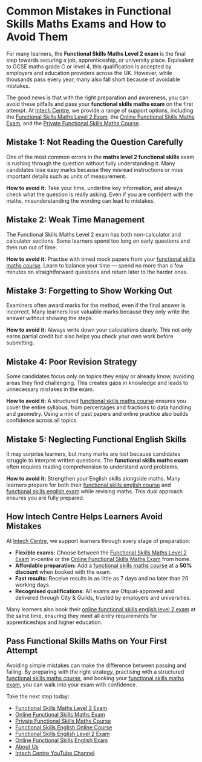 # Common Mistakes in Functional Skills Maths Exams and How to Avoid Them

For many learners, the **Functional Skills Maths Level 2 exam** is the final step towards securing a job, apprenticeship, or university place. Equivalent to GCSE maths grade C or level 4, this qualification is accepted by employers and education providers across the UK. However, while thousands pass every year, many also fall short because of avoidable mistakes.

The good news is that with the right preparation and awareness, you can avoid these pitfalls and pass your **functional skills maths exam** on the first attempt. At [Intech Centre](https://www.intechcentre.com/about-us/), we provide a range of support options, including the [Functional Skills Maths Level 2 Exam](https://www.intechcentre.com/courses/functional-skills-maths-level-2-exam/), the [Online Functional Skills Maths Exam](https://www.intechcentre.com/courses/online-functional-skills-maths-level-2-exam-2/), and the [Private Functional Skills Maths Course](https://www.intechcentre.com/courses/private-functional-skills-in-maths/).

## Mistake 1: Not Reading the Question Carefully

One of the most common errors in the **maths level 2 functional skills** exam is rushing through the question without fully understanding it. Many candidates lose easy marks because they misread instructions or miss important details such as units of measurement.

**How to avoid it:** Take your time, underline key information, and always check what the question is really asking. Even if you are confident with the maths, misunderstanding the wording can lead to mistakes.

## Mistake 2: Weak Time Management

The Functional Skills Maths Level 2 exam has both non-calculator and calculator sections. Some learners spend too long on early questions and then run out of time.

**How to avoid it:** Practise with timed mock papers from your [functional skills maths course](https://www.intechcentre.com/courses/private-functional-skills-in-maths/). Learn to balance your time — spend no more than a few minutes on straightforward questions and return later to the harder ones.

## Mistake 3: Forgetting to Show Working Out

Examiners often award marks for the method, even if the final answer is incorrect. Many learners lose valuable marks because they only write the answer without showing the steps.

**How to avoid it:** Always write down your calculations clearly. This not only earns partial credit but also helps you check your own work before submitting.

## Mistake 4: Poor Revision Strategy

Some candidates focus only on topics they enjoy or already know, avoiding areas they find challenging. This creates gaps in knowledge and leads to unnecessary mistakes in the exam.

**How to avoid it:** A structured [functional skills maths course](https://www.intechcentre.com/courses/private-functional-skills-in-maths/) ensures you cover the entire syllabus, from percentages and fractions to data handling and geometry. Using a mix of past papers and online practice also builds confidence across all topics.

## Mistake 5: Neglecting Functional English Skills

It may surprise learners, but many marks are lost because candidates struggle to interpret written questions. The **functional skills maths exam** often requires reading comprehension to understand word problems.

**How to avoid it:** Strengthen your English skills alongside maths. Many learners prepare for both their [functional skills english course](https://www.intechcentre.com/courses/functional-skills-english-online-course/) and [functional skills english exam](https://www.intechcentre.com/courses/functional-skills-english-level-2-exam/) while revising maths. This dual approach ensures you are fully prepared.

## How Intech Centre Helps Learners Avoid Mistakes

At [Intech Centre](https://www.intechcentre.com/about-us/), we support learners through every stage of preparation:

* **Flexible exams:** Choose between the [Functional Skills Maths Level 2 Exam](https://www.intechcentre.com/courses/functional-skills-maths-level-2-exam/) in-centre or the [Online Functional Skills Maths Exam](https://www.intechcentre.com/courses/online-functional-skills-maths-level-2-exam-2/) from home.
* **Affordable preparation:** Add a [functional skills maths course](https://www.intechcentre.com/courses/private-functional-skills-in-maths/) at a **50% discount** when booked with the exam.
* **Fast results:** Receive results in as little as 7 days and no later than 20 working days.
* **Recognised qualifications:** All exams are Ofqual-approved and delivered through City & Guilds, trusted by employers and universities.

Many learners also book their [online functional skills english level 2 exam](https://www.intechcentre.com/courses/online-functional-skills-english-level-2-exam/) at the same time, ensuring they meet all entry requirements for apprenticeships and higher education.

## Pass Functional Skills Maths on Your First Attempt

Avoiding simple mistakes can make the difference between passing and failing. By preparing with the right strategy, practising with a structured [functional skills maths course](https://www.intechcentre.com/courses/private-functional-skills-in-maths/), and booking your [functional skills maths exam](https://www.intechcentre.com/courses/functional-skills-maths-level-2-exam/), you can walk into your exam with confidence.

Take the next step today:

* [Functional Skills Maths Level 2 Exam](https://www.intechcentre.com/courses/functional-skills-maths-level-2-exam/)
* [Online Functional Skills Maths Exam](https://www.intechcentre.com/courses/online-functional-skills-maths-level-2-exam-2/)
* [Private Functional Skills Maths Course](https://www.intechcentre.com/courses/private-functional-skills-in-maths/)
* [Functional Skills English Online Course](https://www.intechcentre.com/courses/functional-skills-english-online-course/)
* [Functional Skills English Level 2 Exam](https://www.intechcentre.com/courses/functional-skills-english-level-2-exam/)
* [Online Functional Skills English Exam](https://www.intechcentre.com/courses/online-functional-skills-english-level-2-exam/)
* [About Us](https://www.intechcentre.com/about-us/)
* [Intech Centre YouTube Channel](https://www.youtube.com/@Intechcentre)

